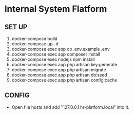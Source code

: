 # Internal System Flatform
## SET UP
1. docker-compose build
2. docker-compose up -d
3. docker-compose exec app cp .env.example .env
4. docker-compose exec app composer install
5. docker-compose exec nodejs npm install
6. docker-compose exec app php artisan key:generate
7. docker-compose exec app php artisan migrate
8. docker-compose exec app php artisan db:seed
9. docker-compose exec app php artisan config:cache

## CONFIG
- Open file hosts and add "127.0.0.1 hr-platform.local" into it.
